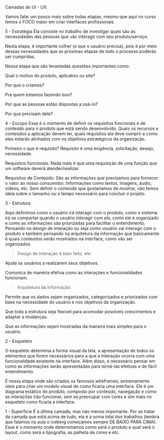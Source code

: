 Camadas do UI - UX

Vamos falar um pouco mais sobre todas etapas, mesmo que aqui no curso temos o FOCO maior em criar interfaces profissionais.



​5 - Estratégia​
Ela consiste no trabalho de investigar quais são as necessidades das pessoas que vão interagir com seu produto/serviço.​

Nesta etapa, é importante colher (o que o usuário precisa), pois é por meio dessas necessidades que as próximas etapas de todo o processo poderão ser cumpridas.

Nessa etapa que são levantadas questões importantes como:



Qual o motivo do produto, aplicativo ou site?

Por que o criamos?

Pra quem estamos fazendo isso?

Por que as pessoas estão dispostas a usá-lo?

Por que precisam dele?


4 - Escopo
Esse é o momento de definir os requisitos funcionais e de conteúdo para o produto que está sendo desenvolvido. Quais os recursos e conteúdos a aplicação devem ter, quais requisitos ela deve cumprir e como eles estarão alinhados com os objetivos estratégicos da organização.​

Primeiro o que é requisito? Requisito é uma exigência, solicitação, desejo, necessidade.​

Requisitos funcionais: Nada mais é que uma requisição de uma função que um software deverá atender/realizar.​

Requisitos de Conteúdo: São as informações que precisamos para fornecer o valor ao nosso consumidor. Informações como textos, imagens, áudio, vídeos, etc. Sem definir o conteúdo que gostaríamos de mostrar, não temos ideia sobre o tamanho ou o tempo necessário para concluir o projeto.​



3 - Estrutura


Aqui definimos como o usuário irá interagir com o produto, como o sistema irá se comportar quando o usuário interagir com ele, como ele é organizado e como as informações são priorizadas para facilitar o entendimento. Pensando no design de interação ou seja como usuário vai interagir com o produto e também pensando na arquitetura da informação que basicamente é quais conteúdos serão mostrados na interface, como vão ser organizados.

> Design de Interação é bem feito, ele:​

Ajuda os usuários a realizarem seus objetivos.

Comunica de maneira efetiva como as interações e funcionalidades funcionam.



> Arquitetura da Informação​:

Permite que os dados sejam organizados, categorizados e priorizados com base na necessidade do usuário e nos objetivos da organização.

Que toda a estrutura seja flexível para acomodar possíveis crescimentos e adaptar a mudanças.

Que as informações sejam mostradas da maneira mais simples para o usuário.​



2 - Esqueleto




O esqueleto determina a forma visual da tela, a apresentação de todos os elementos que forem necessários para a que a interação ocorra com uma funcionalidade existente na interface. Além disso, é necessário pensar em como as informações serão apresentadas para torná-las efetivas e de fácil entendimento.​

É nessa etapa onde são criados os famosos wireframes, extremamente úteis para criar um modelo visual de como ficaria uma interface. Ele é um diagrama estático do produto, composto por conteúdo, navegação e como as interações irão funcionar, sem se preocupar com cores e sim mais no esqueleto como ficaria a interface.




1 - Superfície
É a última camada, mas não menos importante. Por se tratar da camada que está acima de tudo, ela é a soma total dos trabalhos (lembra que falamos na aula o iceberg começamos sempre DE BAIXO PARA CIMA). Esse é o momento onde determinamos como será o produto e qual será o layout, como será a tipografia, as palheta de cores e etc.​​